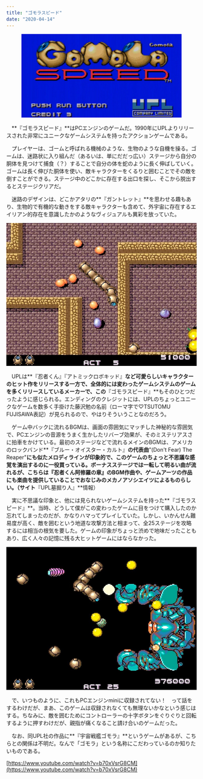 ```yaml
---
title: "ゴモラスピード"
date: "2020-04-14"
---
```


<figure>

![](assets/n6688eb3030dc_39540bdcf2fe7fb154bdeba76fb85fbb.jpg)

</figure>

　**『ゴモラスピード』**はPCエンジンのゲームだ。1990年にUPLよりリリースされた非常にユニークなゲームシステムを持ったアクションゲームである。

　プレイヤーは、ゴームと呼ばれる機械のような、生物のような自機を操る。ゴームは、迷路状に入り組んだ（あるいは、単にだだっ広い）ステージから自分の胴体を見つけて捕食（？）することで自分の体を蛇のように長く伸ばしていく。ゴームは長く伸びた胴体を使い、敵キャラクターをくるりと囲むことでその敵を倒すことができる。ステージ中のどこかに存在する出口を探し、そこから脱出するとステージクリアだ。

　迷路のデザインは、どこかアタリの**『ガントレット』**を思わせる趣もあり、生物的で有機的な動きをする敵キャラクターも含めて、外宇宙に存在するエイリアン的存在を意識したかのようなヴィジュアルも異彩を放っていた。

![画像1](assets/n6688eb3030dc_picture_pc_b401ff96de670681bb802017d3c5ea17.jpg)

　UPLは**『忍者くん』『アトミックロボキッド』**など可愛らしいキャラクターのヒット作をリリースする一方で、全体的には変わったゲームシステムのゲームを多くリリースしているメーカーで、この**『ゴモラスピード』**もそのひとつだったように感じられる。エンディングのクレジットには、UPLのちょっとユニークなゲームを数多く手掛けた藤沢勉の名前（ローマ字で♡TSUTOMU FUJISAWA表記）が見られるので、やはりそういうことなのだろう。

　ゲーム中バックに流れるBGMは、画面の雰囲気にマッチした神秘的な雰囲気で、PCエンジンの音源をうまく生かしたリバーブ効果が、そのミステリアスさに拍車をかけている。最初のステージなどで流れるメインのBGMは、アメリカのロックバンド**『ブルー・オイスター・カルト』**の代表曲**”(Don't Fear) The Reaper"**にも似たメロディラインが印象的で、このゲームのちょっと不思議な感覚を演出するのに一役買っている。ボーナスステージでは一転して明るい曲が流れるが、こちらは『忍者くん阿修羅の章』のBGM作曲や、ゲームアーツの作品にも楽曲を提供していることでおなじみのメカノアソシエイツによるものらしい。（サイト**『UPL墓掘り人』**情報）

　実に不思議な印象と、他には見られないゲームシステムを持った**『ゴモラスピード』**。当時、どうして僕がこの変わったゲームに目をつけて購入したのか忘れてしまったのだが、かなりハマってプレイしていた。しかし、いかんせん難易度が高く、敵を囲むという地道な攻撃方法と相まって、全25ステージを攻略するには相当の根気を要した。ゲームの印象がちょっと渋めで地味だったこともあり、広く人々の記憶に残る大ヒットゲームにはならなかった。

![画像2](assets/n6688eb3030dc_picture_pc_9cd5e67ee76769142fb0ef25106c8da1.jpg)

　で、いつものように、これもPCエンジンminiに収録されてない！　って話をするわけだが、まあ、このゲームは収録されなくても無理ないかなという感じはする。ちなみに、敵を囲むためにコントローラーの十字ボタンをぐりぐりと回転するように押すわけだが、親指が痛くなること請け合いのゲームだった。

　なお、同UPL社の作品に**『宇宙戦艦ゴモラ』**というゲームがあるが、こちらとの関係は不明だ。なんで「ゴモラ」という名称にこだわっているのか知りたいものである。

[https://www.youtube.com/watch?v=b70xVsrG8CM](https://www.youtube.com/watch?v=b70xVsrG8CM)
